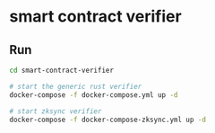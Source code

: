 # smart contract verifier

## Run

```sh
cd smart-contract-verifier

# start the generic rust verifier
docker-compose -f docker-compose.yml up -d

# start zksync verifier
docker-compose -f docker-compose-zksync.yml up -d
```
